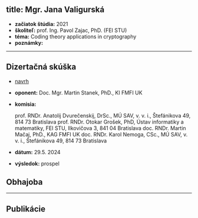 title: Mgr. Jana Valigurská
---

* **začiatok štúdia:** 2021    
* **školiteľ:** prof. Ing. Pavol Zajac, PhD. (FEI STU)    
* **téma:**  Coding theory applications in cryptography  
* **poznámky:**



---


## Dizertačná skúška

* [navrh](DS_valigurska/navrh_ds.pdf)   

* **oponent:**  Doc. Mgr. Martin Stanek, PhD., KI FMFI UK    
* **komisia:** 

    prof. RNDr. Anatolij Dvurečenskij, DrSc., MÚ SAV, v. v. i., Štefánikova 49, 814 73 Bratislava
    prof. RNDr. Otokar Grošek, PhD, Ústav informatiky a matematiky, FEI STU, Ilkovičova 3, 841 04 Bratislava
    doc. RNDr. Martin Mačaj, PhD., KAG FMFI UK
    doc. RNDr. Karol Nemoga, CSc., MÚ SAV, v. v. i., Štefánikova 49, 814 73 Bratislava
    
* **dátum:** 29.5. 2024   
* **výsledok:**  prospel 




## Obhajoba



---


## Publikácie




